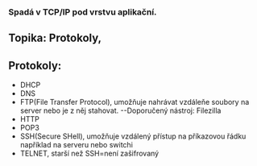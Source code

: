 ### Spadá v TCP/IP pod vrstvu aplikační.

## Topika: Protokoly,

## Protokoly:
- DHCP
- DNS
- FTP(File Transfer Protocol), umožňuje nahrávat vzdáleňe soubory na server nebo je z něj stahovat. 
--Doporučený nástroj: Filezilla
- HTTP
- POP3
- SSH(Secure SHell), umožňuje vzdálený přístup na příkazovou řádku například na serveru nebo switchi
- TELNET, starší než SSH=není zašifrovaný
